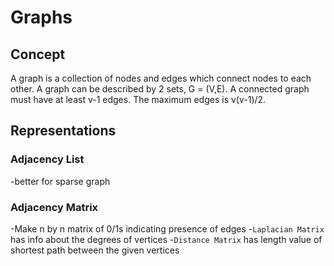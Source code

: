 # Graphs

## Concept

A graph is a collection of nodes and edges which connect nodes to each other. 
A graph can be described by 2 sets, G = (V,E). 
A connected graph must have at least v-1 edges. 
The maximum edges is v(v-1)/2.

## Representations

### Adjacency List

-better for sparse graph

### Adjacency Matrix

-Make n by n matrix of 0/1s indicating presence of edges
-`Laplacian Matrix` has info about the degrees of vertices
-`Distance Matrix` has length value of shortest path between the given vertices
